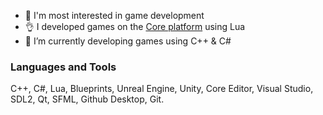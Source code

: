 - 👀 I'm most interested in game development
- :ok_hand: I developed games on the [Сore platform](https://www.coregames.com/user/94328af26fb0453e9257e787cb5d9ff9/created) using Lua
- :muscle: I’m currently developing games using C++ & C#

### Languages and Tools
C++, C#, Lua, Blueprints, Unreal Engine, Unity, Core Editor, Visual Studio, SDL2, Qt, SFML, Github Desktop, Git.

<!---
BONAM0RS/BONAM0RS is a ✨ special ✨ repository because its `README.md` (this file) appears on your GitHub profile.
You can click the Preview link to take a look at your changes.
--->

